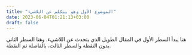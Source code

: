 ```yaml
---
title: "الموضوع الأول وهو يتكلم عن اللاشيء"
date: 2023-06-04T01:21:13+03:00
draft: false
---
```

هنا يبدأ السطر الأول في المقال الطويل الذي يتحدث عن اللاشيء. 
وهنا السطر الثاني بدون النقطة
والسطر الثالث، بالفاصلة ثم النقطة.
